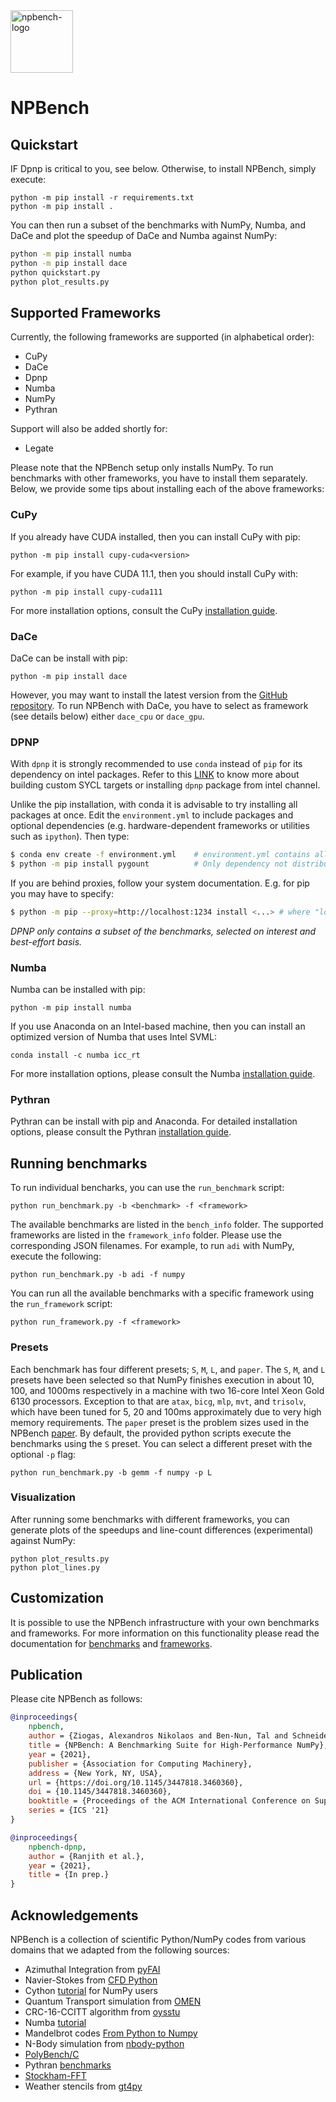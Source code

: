 <img src="npbench.svg" alt="npbench-logo" width="100"/>
<h1>NPBench</h1>

## Quickstart

IF Dpnp is critical to you, see below. Otherwise, to install NPBench, simply execute:

```
python -m pip install -r requirements.txt
python -m pip install .
```

You can then run a subset of the benchmarks with NumPy, Numba, and DaCe and plot
the speedup of DaCe and Numba against NumPy:

``` bash
python -m pip install numba
python -m pip install dace
python quickstart.py
python plot_results.py
```

## Supported Frameworks

Currently, the following frameworks are supported (in alphabetical order):
- CuPy
- DaCe
- Dpnp
- Numba
- NumPy
- Pythran

Support will also be added shortly for:
- Legate

Please note that the NPBench setup only installs NumPy.
To run benchmarks with other frameworks, you have to install them separately.
Below, we provide some tips about installing each of the above frameworks:

### CuPy

If you already have CUDA installed, then you can install CuPy with pip:
```
python -m pip install cupy-cuda<version>
```
For example, if you have CUDA 11.1, then you should install CuPy with:
```
python -m pip install cupy-cuda111
```
For more installation options, consult the CuPy [installation guide](https://docs.cupy.dev/en/stable/install.html#install-cupy).

### DaCe

DaCe can be install with pip:
```
python -m pip install dace
```
However, you may want to install the latest version from the [GitHub repository](https://github.com/spcl/dace).
To run NPBench with DaCe, you have to select as framework (see details below)
either `dace_cpu` or `dace_gpu`.


### DPNP

With `dpnp` it is strongly recommended to use `conda` instead of `pip` for its dependency on intel packages. 
Refer to this 
[LINK](https://intelpython.github.io/dpnp/quick_start_guide.html#building-for-custom-sycl-targets) to know more 
about building custom SYCL targets or installing `dpnp` package from intel channel.

Unlike the pip installation, with conda it is advisable to try installing all packages at once.
Edit the `environment.yml` to include packages and optional dependencies (e.g. hardware-dependent frameworks
or utilities such as `ipython`). Then type:

``` bash
$ conda env create -f environment.yml    # environment.yml contains all the right dependencies
$ python -m pip install pygount          # Only dependency not distributed with conda
```
If you are behind proxies, follow your system documentation. E.g. for pip you may have to specify:
``` bash
$ python -m pip --proxy=http://localhost:1234 install <...> # where "localhost:1234" is the value of the env var "HTTP_PROXY"
```

_DPNP only contains a subset of the benchmarks, selected on interest and best-effort basis._

### Numba

Numba can be installed with pip:
```
python -m pip install numba
```
If you use Anaconda on an Intel-based machine, then you can install an optimized version of Numba that uses Intel SVML:
```
conda install -c numba icc_rt
```
For more installation options, please consult the Numba [installation guide](https://numba.readthedocs.io/en/stable/user/installing.html).

### Pythran

Pythran can be install with pip and Anaconda. For detailed installation options, please consult the Pythran [installation guide](https://pythran.readthedocs.io/en/latest/).


## Running benchmarks

To run individual bencharks, you can use the `run_benchmark` script:
```
python run_benchmark.py -b <benchmark> -f <framework>
```
The available benchmarks are listed in the `bench_info` folder.
The supported frameworks are listed in the `framework_info` folder.
Please use the corresponding JSON filenames.
For example, to run `adi` with NumPy, execute the following:
```
python run_benchmark.py -b adi -f numpy
```
You can run all the available benchmarks with a specific framework using the `run_framework` script:
```
python run_framework.py -f <framework>
```

### Presets

Each benchmark has four different presets; `S`, `M`, `L`, and `paper`.
The `S`, `M`, and `L` presets have been selected so that NumPy finishes execution
in about 10, 100, and 1000ms respectively in a machine with two 16-core Intel Xeon
Gold 6130 processors.
Exception to that are `atax`, `bicg`, `mlp`, `mvt`, and `trisolv`, which have been
tuned for 5, 20 and 100ms approximately due to very high memory requirements.
The `paper` preset is the problem sizes used in the NPBench [paper](http://spcl.inf.ethz.ch/Publications/index.php?pub=412).
By default, the provided python scripts execute the benchmarks using the `S` preset.
You can select a different preset with the optional `-p` flag:
```
python run_benchmark.py -b gemm -f numpy -p L
```

### Visualization

After running some benchmarks with different frameworks, you can generate plots
of the speedups and line-count differences (experimental) against NumPy:
```
python plot_results.py
python plot_lines.py
```

## Customization

It is possible to use the NPBench infrastructure with your own benchmarks and frameworks.
For more information on this functionality please read the documentation for [benchmarks](benchmarks.md) and [frameworks](frameworks.md).

## Publication

Please cite NPBench as follows:

```bibtex
@inproceedings{
    npbench,
    author = {Ziogas, Alexandros Nikolaos and Ben-Nun, Tal and Schneider, Timo and Hoefler, Torsten},
    title = {NPBench: A Benchmarking Suite for High-Performance NumPy},
    year = {2021},
    publisher = {Association for Computing Machinery},
    address = {New York, NY, USA},
    url = {https://doi.org/10.1145/3447818.3460360},
    doi = {10.1145/3447818.3460360},
    booktitle = {Proceedings of the ACM International Conference on Supercomputing},
    series = {ICS '21}
}
```

```bibtex
@inproceedings{
    npbench-dpnp,
    author = {Ranjith et al.},
    year = {2021},
    title = {In prep.}
}
```

## Acknowledgements

NPBench is a collection of scientific Python/NumPy codes from various domains that we adapted from the following sources:
- Azimuthal Integration from [pyFAI](https://github.com/silx-kit/pyFAI)
- Navier-Stokes from  [CFD Python](https://github.com/barbagroup/CFDPython)
- Cython [tutorial](https://cython.readthedocs.io/en/latest/src/userguide/numpy_tutorial.html) for NumPy users
- Quantum Transport simulation from [OMEN](https://nano-tcad.ee.ethz.ch/research/computational-nanoelectronics.html)
- CRC-16-CCITT algorithm from [oysstu](https://gist.github.com/oysstu/68072c44c02879a2abf94ef350d1c7c6)
- Numba [tutorial](https://numba.readthedocs.io/en/stable/user/5minguide.html)
- Mandelbrot codes [From Python to Numpy](https://github.com/rougier/from-python-to-numpy)
- N-Body simulation from [nbody-python](https://github.com/pmocz/nbody-python)
- [PolyBench/C](http://web.cse.ohio-state.edu/~pouchet.2/software/polybench/)
- Pythran [benchmarks](https://github.com/serge-sans-paille/numpy-benchmarks/)
- [Stockham-FFT](http://urn.kb.se/resolve?urn=urn:nbn:se:kth:diva-287731)
- Weather stencils from [gt4py](https://github.com/GridTools/gt4py)
